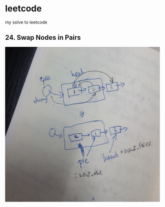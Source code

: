 # leetcode
my solve to leetcode

## 24. Swap Nodes in Pairs
![pic](https://github.com/lucyking/pic/blob/master/leetcode/24.%20Swap%20Nodes%20in%20Pairs.jpg)
